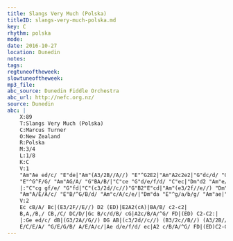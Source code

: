 ```yaml
---
title: Slangs Very Much (Polska)
titleID: slangs-very-much-polska.md
key: C
rhythm: polska
mode:
date: 2016-10-27
location: Dunedin
notes:
tags:
regtuneoftheweek:
slowtuneoftheweek:
mp3_file:
abc_source: Dunedin Fiddle Orchestra
abc_url: http://nefc.org.nz/
source: Dunedin
abc: |
    X:89
    T:Slangs Very Much (Polska)
    C:Marcus Turner
    O:New Zealand
    R:Polska
    M:3/4
    L:1/8
    K:C
    V:1
    "Am"Ae ed/c/ "E"de|"Am"(A3/2B//A//) "E"^G2E2|"Am"A2c2e2|"G"dc/d/ "C"e2-e2|
    "E"^G^F/G/ "Am"AG/A/ "G"BA/B/|"C"ce "G"d/e/f/d/ "C"ec|"Dm"d2 "Am"e/d/c/B/ A^G|"E"B2"Am"A2-A2:|
    |:"C"cg gf/e/ "G"fd|"C"(c3/2d//c//)"G"B2"E"cd|"Am"(e3/2f//e//) "Dm"(d3/2e//d//) "Am"(c3/2d//c//)|"G"(B3/2c//B//) "F"A3/2B//A// "E"^G2|
    "Am"A/E/A/c/ "E"B/^G/B/d/ "Am"c/A/c/e/|"Dm"da "E"^g/a/b/g/ "Am"ae|"Dm"d2 "Am"e/d/c/B/ A^G|"E"B2"Am"A2-A2:|
    V:2
    Ec cB/A/ Bc|(E3/2F//E//) D2 (ED)|E2A2(cA)|BA/B/ c2-c2|
    B,A,/B,/ CB,/C/ DC/D/|Gc B/c/d/B/ cG|A2c/B/A/^G/ FD|(ED) C2-C2:|
    |:Ge ed/c/ dB|(G3/2A//G//) DG AB|(c3/2d//c//) (B3/2c//B//) (A3/2B//A//)|(G3/2A//G//) (F3/2G//F//) B,D|
    E/C/E/A/ ^G/E/G/B/ A/E/A/c/|Ae d/e/f/d/ ec|A2 c/B/A/^G/ FD|(ED)C2-C2:|
---
```

